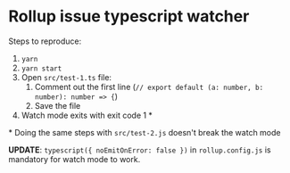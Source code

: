 # Rollup issue typescript watcher

Steps to reproduce:

1. `yarn`
1. `yarn start`
1. Open `src/test-1.ts` file:
   1. Comment out the first line (`// export default (a: number, b: number): number => {`)
   1. Save the file
1. Watch mode exits with exit code 1 \*

\* Doing the same steps with `src/test-2.js` doesn't break the watch mode

**UPDATE**: `typescript({ noEmitOnError: false })` in `rollup.config.js` is mandatory for watch mode to work.
